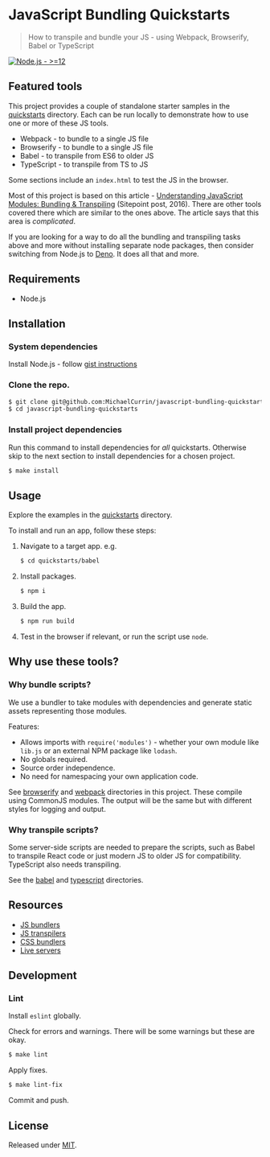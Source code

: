 # JavaScript Bundling Quickstarts
> How to transpile and bundle your JS - using Webpack, Browserify, Babel or TypeScript

[![Node.js - >=12](https://img.shields.io/badge/Node.js->=12-blue?logo=node.js&logoColor=white)](https://nodejs.org)


## Featured tools

This project provides a couple of standalone starter samples in the [quickstarts](/quickstarts/) directory. Each can be run locally to demonstrate how to use one or more of these JS tools.

- Webpack - to bundle to a single JS file
- Browserify - to bundle to a single JS file
- Babel - to transpile from ES6 to older JS
- TypeScript - to transpile from TS to JS

Some sections include an `index.html` to test the JS in the browser.

Most of this project is based on this article - [Understanding JavaScript Modules: Bundling & Transpiling](https://www.sitepoint.com/javascript-modules-bundling-transpiling/) (Sitepoint post, 2016). There are other tools covered there which are similar to the ones above. The article says that this area is _complicated_.

If you are looking for a way to do all the bundling and transpiling tasks above and more without installing separate node packages, then consider switching from Node.js to [Deno](https://github.com/MichaelCurrin/dev-cheatsheets/tree/master/cheatsheets/javascript/deno/). It does all that and more.


## Requirements

- Node.js


## Installation

### System dependencies

Install Node.js - follow [gist instructions](https://gist.github.com/MichaelCurrin/aa1fc56419a355972b96bce23f3bccba)

### Clone the repo.

```sh
$ git clone git@github.com:MichaelCurrin/javascript-bundling-quickstarts.git
$ cd javascript-bundling-quickstarts
```

### Install project dependencies

Run this command to install dependencies for _all_ quickstarts. Otherwise skip to the next section to install dependencies for a chosen project.

```sh
$ make install
```


## Usage

Explore the examples in the [quickstarts](/quickstarts/) directory.

To install and run an app, follow these steps:

1. Navigate to a target app. e.g.
    ```sh
    $ cd quickstarts/babel
    ```
2. Install packages.
    ```sh
    $ npm i
    ```
3. Build the app.
    ```sh
    $ npm run build
    ```
4. Test in the browser if relevant, or run the script use `node`.


## Why use these tools?

### Why bundle scripts?

We use a bundler to take modules with dependencies and generate static assets representing those modules.

Features:

- Allows imports with `require('modules')` - whether your own module like `lib.js` or an external NPM package like `lodash`.
- No globals required.
- Source order independence.
- No need for namespacing your own application code.

See [browserify](/quickstarts/browserify/) and [webpack](/quickstarts/webpack/) directories in this project. These compile using CommonJS modules. The output will be the same but with different styles for logging and output.

### Why transpile scripts?

Some server-side scripts are needed to prepare the scripts, such as Babel to transpile React code or just modern JS to older JS for compatibility. TypeScript also needs transpiling.

See the [babel](/quickstarts/babel/) and [typescript](/quickstarts/typescript) directories.


## Resources

- [JS bundlers](https://michaelcurrin.github.io/dev-resources/resources/javascript/bundlers.html)
- [JS transpilers](https://michaelcurrin.github.io/dev-resources/resources/javascript/transpilers.html)
- [CSS bundlers](https://michaelcurrin.github.io/dev-resources/resources/javascript/css-loaders.html)
- [Live servers](https://gist.github.com/MichaelCurrin/1a6116a4e0918c8468dc7e1a701a5f95)


## Development

### Lint

Install `eslint` globally.

Check for errors and warnings. There will be some warnings but these are okay.

```sh
$ make lint
```

Apply fixes.

```sh
$ make lint-fix
```

Commit and push.


## License

Released under [MIT](/LICENSE).
